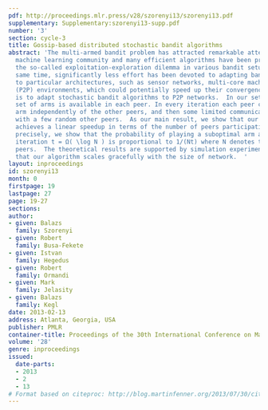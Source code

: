 ```yaml
---
pdf: http://proceedings.mlr.press/v28/szorenyi13/szorenyi13.pdf
supplementary: Supplementary:szorenyi13-supp.pdf
number: '3'
section: cycle-3
title: Gossip-based distributed stochastic bandit algorithms
abstract: 'The multi-armed bandit problem has attracted remarkable attention in the
  machine learning community and many efficient algorithms have been proposed to handle
  the so-called exploitation-exploration dilemma in various bandit setups. At the
  same time, significantly less effort has been devoted to adapting bandit algorithms
  to particular architectures, such as sensor networks, multi-core machines, or peer-to-peer
  (P2P) environments, which could potentially speed up their convergence. Our goal
  is to adapt stochastic bandit algorithms to P2P networks.  In our setup, the same
  set of arms is available in each peer. In every iteration each peer can pull one
  arm independently of the other peers, and then some limited communication is possible
  with a few random other peers.  As our main result, we show that our adaptation
  achieves a linear speedup in terms of the number of peers participating in the network.  More
  precisely, we show that the probability of playing a suboptimal arm at a peer in
  iteration t = Ω( \log N ) is proportional to 1/(Nt) where N denotes the number of
  peers.  The theoretical results are supported by simulation experiments showing
  that our algorithm scales gracefully with the size of network.  '
layout: inproceedings
id: szorenyi13
month: 0
firstpage: 19
lastpage: 27
page: 19-27
sections: 
author:
- given: Balazs
  family: Szorenyi
- given: Robert
  family: Busa-Fekete
- given: Istvan
  family: Hegedus
- given: Robert
  family: Ormandi
- given: Mark
  family: Jelasity
- given: Balazs
  family: Kegl
date: 2013-02-13
address: Atlanta, Georgia, USA
publisher: PMLR
container-title: Proceedings of the 30th International Conference on Machine Learning
volume: '28'
genre: inproceedings
issued:
  date-parts:
  - 2013
  - 2
  - 13
# Format based on citeproc: http://blog.martinfenner.org/2013/07/30/citeproc-yaml-for-bibliographies/
---
```

